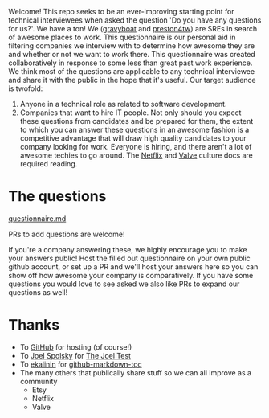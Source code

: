 Welcome! This repo seeks to be an ever-improving starting point for technical
interviewees when asked the question 'Do you have any questions for us?'. We
have a ton! We ([gravyboat](https://github.com/gravyboat) and
[preston4tw](https://github.com/Preston4tw)) are SREs in search of awesome
places to work. This questionnaire is our personal aid in filtering companies we
interview with to determine how awesome they are and whether or not we want to
work there. This questionnaire was created collaboratively in response to some
less than great past work experience. We think most of the questions are
applicable to any technical interviewee and share it with the public in the hope
that it's useful. Our target audience is twofold:

1. Anyone in a technical role as related to software development.
2. Companies that want to hire IT people. Not only should you expect these
   questions from candidates and be prepared for them, the extent to which you
   can answer these questions in an awesome fashion is a competitive advantage
   that will draw high quality candidates to your company looking for work.
   Everyone is hiring, and there aren't a lot of awesome techies to go
   around. The [Netflix](http://www.slideshare.net/reed2001/culture-1798664)
   and [Valve](http://www.valvesoftware.com/company/Valve_Handbook_LowRes.pdf)
   culture docs are required reading.

# The questions
[questionnaire.md](questionnaire.md)

PRs to add questions are welcome!

If you're a company answering these, we highly encourage you to make your
answers public! Host the filled out questionnaire on your own public github
account, or set up a PR and we'll host your answers here so you can show off how
awesome your company is comparatively. If you have some questions you would love
to see asked we also like PRs to expand our questions as well!

# Thanks
* To [GitHub](https://github.com) for hosting (of course!)
* To [Joel Spolsky](https://twitter.com/Spolsky) for [The Joel Test](http://www.joelonsoftware.com/articles/fog0000000043.html)
* To [ekalinin](https://github.com/ekalinin) for [github-markdown-toc](https://github.com/ekalinin/github-markdown-toc)
* The many others that publically share stuff so we can all improve as a community
  * Etsy
  * Netflix
  * Valve
